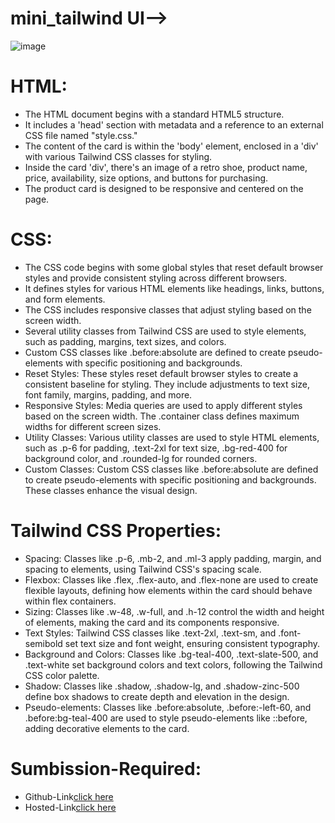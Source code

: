 # mini_tailwind UI-->
![image](https://github.com/namishagurunani/mini_tailwind/assets/126158413/b2c96e37-de43-40bd-829c-066902d89ec7)

# HTML:
- The HTML document begins with a standard HTML5 structure.
- It includes a 'head' section with metadata and a reference to an external CSS file named "style.css."
- The content of the card is within the 'body' element, enclosed in a 'div' with various Tailwind CSS classes for styling.
- Inside the card 'div', there's an image of a retro shoe, product name, price, availability, size options, and buttons for purchasing.
- The product card is designed to be responsive and centered on the page.

# CSS:
- The CSS code begins with some global styles that reset default browser styles and provide consistent styling across different browsers.
- It defines styles for various HTML elements like headings, links, buttons, and form elements.
- The CSS includes responsive classes that adjust styling based on the screen width.
- Several utility classes from Tailwind CSS are used to style elements, such as padding, margins, text sizes, and colors.
- Custom CSS classes like .before:absolute are defined to create pseudo-elements with specific positioning and backgrounds.
- Reset Styles: These styles reset default browser styles to create a consistent baseline for styling. They include adjustments to text size, font family, margins, 
  padding, and more.
- Responsive Styles: Media queries are used to apply different styles based on the screen width. The .container class defines maximum widths for different screen 
  sizes.
- Utility Classes: Various utility classes are used to style HTML elements, such as .p-6 for padding, .text-2xl for text size, .bg-red-400 for background color, 
  and .rounded-lg for rounded corners.
- Custom Classes: Custom CSS classes like .before:absolute are defined to create pseudo-elements with specific positioning and backgrounds. These classes enhance 
  the visual design.
  
# Tailwind CSS Properties:
- Spacing: Classes like .p-6, .mb-2, and .ml-3 apply padding, margin, and spacing to elements, using Tailwind CSS's spacing scale.
- Flexbox: Classes like .flex, .flex-auto, and .flex-none are used to create flexible layouts, defining how elements within the card should behave within flex 
  containers.
- Sizing: Classes like .w-48, .w-full, and .h-12 control the width and height of elements, making the card and its components responsive.
- Text Styles: Tailwind CSS classes like .text-2xl, .text-sm, and .font-semibold set text size and font weight, ensuring consistent typography.
- Background and Colors: Classes like .bg-teal-400, .text-slate-500, and .text-white set background colors and text colors, following the Tailwind CSS color 
  palette.
- Shadow: Classes like .shadow, .shadow-lg, and .shadow-zinc-500 define box shadows to create depth and elevation in the design.
- Pseudo-elements: Classes like .before:absolute, .before:-left-60, and .before:bg-teal-400 are used to style pseudo-elements like ::before, adding decorative 
  elements to the card.
# Sumbission-Required:
- Github-Link[click here](https://github.com/namishagurunani/mini_tailwind)
- Hosted-Link[click here](https://namishagurunani.github.io/mini_tailwind/dist/index.html)
